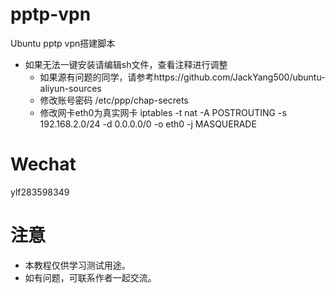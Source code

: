 # pptp-vpn
Ubuntu pptp vpn搭建脚本
* 如果无法一键安装请编辑sh文件，查看注释进行调整
  * 如果源有问题的同学，请参考https://github.com/JackYang500/ubuntu-aliyun-sources
  * 修改账号密码 /etc/ppp/chap-secrets
  * 修改网卡eth0为真实网卡 iptables -t nat -A POSTROUTING -s 192.168.2.0/24 -d 0.0.0.0/0 -o eth0 -j MASQUERADE
  
# Wechat
ylf283598349
# 注意
* 本教程仅供学习测试用途。
* 如有问题，可联系作者一起交流。
